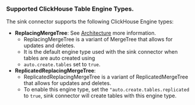 ### Supported ClickHouse Table Engine Types.

The sink connector supports the following ClickHouse Engine types:
- **ReplacingMergeTree**: See [Architecture](mutable_data.md) more information.
    - ReplacingMergeTree is a variant of MergeTree that allows for updates and deletes.
    - It is the default engine type used with the sink connector when tables are auto created using
    - `auto.create.tables` set to `true`.
- **ReplicatedReplacingMergeTree**:
    - ReplicatedReplacingMergeTree is a variant of ReplicatedMergeTree that allows for updates and deletes.
    - To enable this engine type, set the `"auto.create.tables.replicated` to `true`, sink connector will
      create tables with this engine type.
